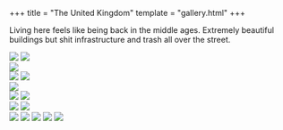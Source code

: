 +++
title = "The United Kingdom"
template = "gallery.html"
+++

Living here feels like being back in the middle ages. Extremely beautiful buildings but shit infrastructure and trash all over the street.

<div class="gallery-container">
    <div class="gallery-row">
        <img src="https://r2.duti.dev/pictures/uk/IMG_2368.jpg">
        <img src="https://r2.duti.dev/pictures/uk/IMG_2280.jpg">
    </div>
    <img src="https://r2.duti.dev/pictures/uk/IMG_2166.jpg">
    <div class="gallery-row">
        <img src="https://r2.duti.dev/pictures/uk/IMG_2171.jpg">
        <img src="https://r2.duti.dev/pictures/uk/IMG_3064.jpg">
    </div>
    <img src="https://r2.duti.dev/pictures/uk/IMG_2203.jpg">
    <div class="gallery-row">
        <img src="https://r2.duti.dev/pictures/uk/IMG_2622.jpg">
        <img src="https://r2.duti.dev/pictures/uk/IMG_2167.jpg">
    </div>
    <div class="gallery-row">
        <img src="https://r2.duti.dev/pictures/uk/IMG_2617.jpg">
        <img src="https://r2.duti.dev/pictures/uk/IMG_3067.jpg">
    </div>
    <img src="https://r2.duti.dev/pictures/uk/IMG_2642.jpg">
    <img src="https://r2.duti.dev/pictures/uk/IMG_2163.jpg">
    <img src="https://r2.duti.dev/pictures/uk/IMG_3161.jpg">
    <img src="https://r2.duti.dev/pictures/uk/IMG_2471.jpg">
    <img src="https://r2.duti.dev/pictures/uk/attatchment.oQk8tN.png.jpg">

</div>
